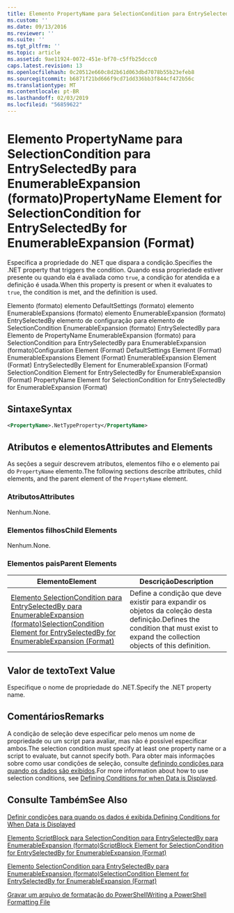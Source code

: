 ```yaml
---
title: Elemento PropertyName para SelectionCondition para EntrySelectedBy para EnumerableExpansion (formato) | Microsoft Docs
ms.custom: ''
ms.date: 09/13/2016
ms.reviewer: ''
ms.suite: ''
ms.tgt_pltfrm: ''
ms.topic: article
ms.assetid: 9ae11924-0072-451e-bf70-c5ffb25dccc0
caps.latest.revision: 13
ms.openlocfilehash: 0c20512e660c8d2b61d063dbd7078b55b23efeb8
ms.sourcegitcommit: b6871f21bd666f9cd71dd336bb3f844cf472b56c
ms.translationtype: MT
ms.contentlocale: pt-BR
ms.lasthandoff: 02/03/2019
ms.locfileid: "56859622"
---
```

# <a name="propertyname-element-for-selectioncondition-for-entryselectedby-for-enumerableexpansion-format"></a><span data-ttu-id="938f2-102">Elemento PropertyName para SelectionCondition para EntrySelectedBy para EnumerableExpansion (formato)</span><span class="sxs-lookup"><span data-stu-id="938f2-102">PropertyName Element for SelectionCondition for EntrySelectedBy for EnumerableExpansion (Format)</span></span>

<span data-ttu-id="938f2-103">Especifica a propriedade do .NET que dispara a condição.</span><span class="sxs-lookup"><span data-stu-id="938f2-103">Specifies the .NET property that triggers the condition.</span></span> <span data-ttu-id="938f2-104">Quando essa propriedade estiver presente ou quando ela é avaliada como `true`, a condição for atendida e a definição é usada.</span><span class="sxs-lookup"><span data-stu-id="938f2-104">When this property is present or when it evaluates to `true`, the condition is met, and the definition is used.</span></span>

<span data-ttu-id="938f2-105">Elemento (formato) elemento DefaultSettings (formato) elemento EnumerableExpansions (formato) elemento EnumerableExpansion (formato) EntrySelectedBy elemento de configuração para elemento de SelectionCondition EnumerableExpansion (formato) EntrySelectedBy para Elemento de PropertyName EnumerableExpansion (formato) para SelectionCondition para EntrySelectedBy para EnumerableExpansion (formato)</span><span class="sxs-lookup"><span data-stu-id="938f2-105">Configuration Element (Format) DefaultSettings Element (Format) EnumerableExpansions Element (Format) EnumerableExpansion Element (Format) EntrySelectedBy Element for EnumerableExpansion (Format) SelectionCondition Element for EntrySelectedBy for EnumerableExpansion (Format) PropertyName Element for SelectionCondition for EntrySelectedBy for EnumerableExpansion (Format)</span></span>

## <a name="syntax"></a><span data-ttu-id="938f2-106">Sintaxe</span><span class="sxs-lookup"><span data-stu-id="938f2-106">Syntax</span></span>

```xml
<PropertyName>.NetTypeProperty</PropertyName>
```

## <a name="attributes-and-elements"></a><span data-ttu-id="938f2-107">Atributos e elementos</span><span class="sxs-lookup"><span data-stu-id="938f2-107">Attributes and Elements</span></span>

<span data-ttu-id="938f2-108">As seções a seguir descrevem atributos, elementos filho e o elemento pai do `PropertyName` elemento.</span><span class="sxs-lookup"><span data-stu-id="938f2-108">The following sections describe attributes, child elements, and the parent element of the `PropertyName` element.</span></span>

### <a name="attributes"></a><span data-ttu-id="938f2-109">Atributos</span><span class="sxs-lookup"><span data-stu-id="938f2-109">Attributes</span></span>

<span data-ttu-id="938f2-110">Nenhum.</span><span class="sxs-lookup"><span data-stu-id="938f2-110">None.</span></span>

### <a name="child-elements"></a><span data-ttu-id="938f2-111">Elementos filhos</span><span class="sxs-lookup"><span data-stu-id="938f2-111">Child Elements</span></span>

<span data-ttu-id="938f2-112">Nenhum.</span><span class="sxs-lookup"><span data-stu-id="938f2-112">None.</span></span>

### <a name="parent-elements"></a><span data-ttu-id="938f2-113">Elementos pais</span><span class="sxs-lookup"><span data-stu-id="938f2-113">Parent Elements</span></span>

|<span data-ttu-id="938f2-114">Elemento</span><span class="sxs-lookup"><span data-stu-id="938f2-114">Element</span></span>|<span data-ttu-id="938f2-115">Descrição</span><span class="sxs-lookup"><span data-stu-id="938f2-115">Description</span></span>|
|-------------|-----------------|
|[<span data-ttu-id="938f2-116">Elemento SelectionCondition para EntrySelectedBy para EnumerableExpansion (formato)</span><span class="sxs-lookup"><span data-stu-id="938f2-116">SelectionCondition Element for EntrySelectedBy for EnumerableExpansion (Format)</span></span>](./selectioncondition-element-for-entryselectedby-for-enumerableexpansion-format.md)|<span data-ttu-id="938f2-117">Define a condição que deve existir para expandir os objetos da coleção desta definição.</span><span class="sxs-lookup"><span data-stu-id="938f2-117">Defines the condition that must exist to expand the collection objects of this definition.</span></span>|

## <a name="text-value"></a><span data-ttu-id="938f2-118">Valor de texto</span><span class="sxs-lookup"><span data-stu-id="938f2-118">Text Value</span></span>

<span data-ttu-id="938f2-119">Especifique o nome de propriedade do .NET.</span><span class="sxs-lookup"><span data-stu-id="938f2-119">Specify the .NET property name.</span></span>

## <a name="remarks"></a><span data-ttu-id="938f2-120">Comentários</span><span class="sxs-lookup"><span data-stu-id="938f2-120">Remarks</span></span>

<span data-ttu-id="938f2-121">A condição de seleção deve especificar pelo menos um nome de propriedade ou um script para avaliar, mas não é possível especificar ambos.</span><span class="sxs-lookup"><span data-stu-id="938f2-121">The selection condition must specify at least one property name or a script to evaluate, but cannot specify both.</span></span> <span data-ttu-id="938f2-122">Para obter mais informações sobre como usar condições de seleção, consulte [definindo condições para quando os dados são exibidos](./defining-conditions-for-displaying-data.md).</span><span class="sxs-lookup"><span data-stu-id="938f2-122">For more information about how to use selection conditions, see [Defining Conditions for when Data is Displayed](./defining-conditions-for-displaying-data.md).</span></span>

## <a name="see-also"></a><span data-ttu-id="938f2-123">Consulte Também</span><span class="sxs-lookup"><span data-stu-id="938f2-123">See Also</span></span>

[<span data-ttu-id="938f2-124">Definir condições para quando os dados é exibida.</span><span class="sxs-lookup"><span data-stu-id="938f2-124">Defining Conditions for When Data is Displayed</span></span>](./defining-conditions-for-displaying-data.md)

[<span data-ttu-id="938f2-125">Elemento ScriptBlock para SelectionCondition para EntrySelectedBy para EnumerableExpansion (formato)</span><span class="sxs-lookup"><span data-stu-id="938f2-125">ScriptBlock Element for SelectionCondition for EntrySelectedBy for EnumerableExpansion (Format)</span></span>](./scriptblock-element-for-selectioncondition-for-entryselectedby-for-enumerableexpansion-format.md)

[<span data-ttu-id="938f2-126">Elemento SelectionCondition para EntrySelectedBy para EnumerableExpansion (formato)</span><span class="sxs-lookup"><span data-stu-id="938f2-126">SelectionCondition Element for EntrySelectedBy for EnumerableExpansion (Format)</span></span>](./selectioncondition-element-for-entryselectedby-for-enumerableexpansion-format.md)

[<span data-ttu-id="938f2-127">Gravar um arquivo de formatação do PowerShell</span><span class="sxs-lookup"><span data-stu-id="938f2-127">Writing a PowerShell Formatting File</span></span>](./writing-a-powershell-formatting-file.md)
